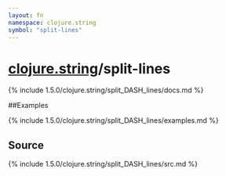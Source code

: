 ```yaml
---
layout: fn
namespace: clojure.string
symbol: "split-lines"
---
```


# [clojure.string](../)/split-lines

{% include 1.5.0/clojure.string/split_DASH_lines/docs.md %}

##Examples

{% include 1.5.0/clojure.string/split_DASH_lines/examples.md %}
## Source
{% include 1.5.0/clojure.string/split_DASH_lines/src.md %}

